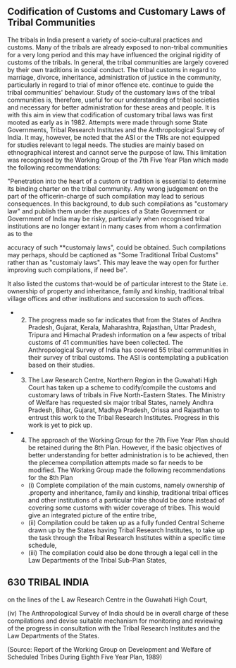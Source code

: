 ## Codification of Customs and Customary Laws of Tribal Communities

The tribals in India present a variety of socio-cultural practices and customs. Many of the tribals are already exposed to non-tribal communities for a very long period and this may have influenced the original rigidity of customs of the tribals. In general, the tribal communities are largely covered by their own traditions in social conduct. The tribal customs in regard to marriage, divorce, inheritance, administration of justice in the community, particularly in regard to trial of minor offence etc. continue to guide the tribal communities' behaviour. Study of the customary laws of the tribal communities is, therefore, useful for our understanding of tribal societies and necessary for better administration for these areas and people. It is with this aim in view that codification of customary tribal laws was first mooted as early as in 1982. Attempts were made through some State Governments, Tribal Research Institutes and the Anthropological Survey of India. It may, however, be noted that the ASI or the TRIs are not equipped for studies relevant to legal needs. The studies are mainly based on ethnographical interest and cannot serve the purpose of law. This limitation was recognised by the Working Group of the 7th Five Year Plan which made the following recommendations:

"Penetration into the heart of a custom or tradition is essential to determine its binding charter on the tribal community. Any wrong judgement on the part of the officerin-charge of such compilation may lead to serious consequences. In this background, to dub such compilations as "customary law" and publish them under the auspices of a State Government or Government of India may be risky, particularly when recognised tribal institutions are no longer extant in many cases from whom a confirmation as to the

accuracy of such \*\*customaiy laws", could be obtained. Such compilations may perhaps, should be captioned as "Some Traditional Tribal Customs" rather than as "customaiy laws". This may leave the way open for further improving such compilations, if need be".

It also listed the customs that-would be of particular interest to the State i.e. ownership of property and inheritance, family and kinship, traditional tribal village offices and other institutions and succession to such offices.

- 2. The progress made so far indicates that from the States of Andhra Pradesh, Gujarat, Kerala, Maharashtra, Rajasthan, Uttar Pradesh, Tripura and Himachal Pradesh information on a few aspects of tribal customs of 41 communities have been collected. The Anthropological Survey of India has covered 55 tribal communities in their survey of tribal customs. The ASI is contemplating a publication based on their studies.
- 3. The Law Research Centre, Northern Region in the Guwahati High Court has taken up a scheme to codify/compile the customs and customary laws of tribals in Five North-Eastern States. The Ministry of Welfare has requested six major tribal States, namely Andhra Pradesh, Bihar, Gujarat, Madhya Pradesh, Orissa and Rajasthan to entrust this work to the Tribal Research Institutes. Progress in this work is yet to pick up.
- 4. The approach of the Working Group for the 7th Five Year Plan should be retained during the 8th Plan. However, if the basic objectives of better understanding for better administration is to be achieved, then the plecemea compilation attempts made so far needs to be modified. The Working Group made the following recommendations for the 8th Plan
  - (i) Complete compilation of the main customs, namely ownership of .property and inheritance, family and kinship, traditional tribal offices and other institutions of a particular tribe should be done instead of covering some customs with wider coverage of tribes. This would give an integrated picture of the entire tribe,
  - (ii) Compilation could be taken up as a fully funded Central Scheme drawn up by the States having Tribal Research Institutes, to take up the task through the Tribal Research Institutes within a specific time schedule,
  - (iii) The compilation could also be done through a legal cell in the Law Departments of the Tribal Sub-Plan States,

## 630 TRIBAL INDIA

on the lines of the L aw Research Centre in the Guwahati High Court,

(iv) The Anthropological Survey of India should be in overall charge of these compilations and devise suitable mechanism for monitoring and reviewing of the progress in consultation with the Tribal Research Institutes and the Law Departments of the States.

(Source: Report of the Working Group on Development and Welfare of Scheduled Tribes During Eighth Five Year Plan, 1989)